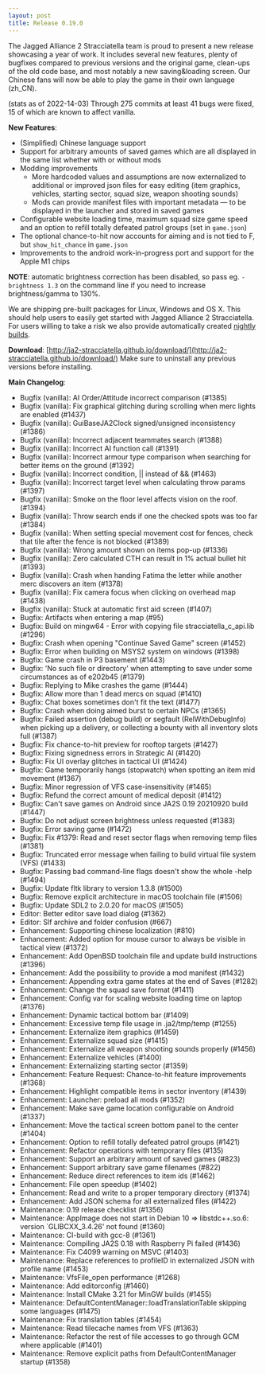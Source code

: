 ```yaml
---
layout: post
title: Release 0.19.0
---
```


The Jagged Alliance 2 Stracciatella team is proud to present a new release showcasing a year of work. It includes several new features, plenty of bugfixes compared to previous versions and the original game, clean-ups of the old code base, and most notably a new saving&loading screen. Our Chinese fans will now be able to play the game in their own language (zh_CN).

(stats as of 2022-14-03) Through 275 commits at least 41 bugs were fixed, 15 of which are known to affect vanilla.

__New Features__:
  - (Simplified) Chinese language support
  - Support for arbitrary amounts of saved games which are all displayed in the same list whether with or without mods
  - Modding improvements
    - More hardcoded values and assumptions are now externalized to additional or improved json files for easy editing (item graphics, vehicles, starting sector, squad size, weapon shooting sounds)
    - Mods can provide manifest files with important metadata — to be displayed in the launcher and stored in saved games
  - Configurable website loading time, maximum squad size game speed and an option to refill totally defeated patrol groups (set in `game.json`)
  - The optional chance-to-hit now accounts for aiming and is not tied to F, but `show_hit_chance` in `game.json`
  - Improvements to the android work-in-progress port and support for the Apple M1 chips

**NOTE**: automatic brightness correction has been disabled, so pass eg. `-brightness 1.3` on the command line if you need to increase brightness/gamma to 130%.

We are shipping pre-built packages for Linux, Windows and OS X. This should help users to easily get started with Jagged Alliance 2 Stracciatella. For users willing to take a risk we also provide automatically created [nightly builds](http://builds-ja2.stefanlau.com/nightlies/).

__Download__:
[http://ja2-stracciatella.github.io/download/](http://ja2-stracciatella.github.io/download/)
Make sure to uninstall any previous versions before installing.

__Main Changelog__:

- Bugfix (vanilla): AI Order/Attitude incorrect comparison (#1385)
- Bugfix (vanilla): Fix graphical glitching during scrolling when merc lights are enabled (#1437)
- Bugfix (vanilla): GuiBaseJA2Clock signed/unsigned inconsistency (#1386)
- Bugfix (vanilla): Incorrect adjacent teammates search (#1388)
- Bugfix (vanilla): Incorrect AI function call (#1391)
- Bugfix (vanilla): Incorrect armour type comparison when searching for better items on the ground (#1392)
- Bugfix (vanilla): Incorrect condition, || instead of && (#1463)
- Bugfix (vanilla): Incorrect target level when calculating throw params (#1397)
- Bugfix (vanilla): Smoke on the floor level affects vision on the roof. (#1394)
- Bugfix (vanilla): Throw search ends if one the checked spots was too far (#1384)
- Bugfix (vanilla): When setting special movement cost for fences, check that tile after the fence is not blocked (#1389)
- Bugfix (vanilla): Wrong amount shown on items pop-up (#1336)
- Bugfix (vanilla): Zero calculated CTH can result in 1% actual bullet hit (#1393)
- Bugfix (vanilla): Crash when handing Fatima the letter while another merc discovers an item (#1378)
- Bugfix (vanilla): Fix camera focus when clicking on overhead map (#1438)
- Bugfix (vanilla): Stuck at automatic first aid screen (#1407)
- Bugfix: Artifacts when entering a map (#95)
- Bugfix: Build on mingw64 - Error with copying file stracciatella_c_api.lib (#1296)
- Bugfix: Crash when opening "Continue Saved Game" screen (#1452)
- Bugfix: Error when building on MSYS2 system on windows (#1398)
- Bugfix: Game crash in P3 basement (#1443)
- Bugfix: 'No such file or directory' when attempting to save under some circumstances as of e202b45 (#1379)
- Bugfix: Replying to Mike crashes the game (#1444)
- Bugfix: Allow more than 1 dead mercs on squad (#1410)
- Bugfix: Chat boxes sometimes don't fit the text (#1477)
- Bugfix: Crash when doing aimed burst to certain NPCs (#1365)
- Bugfix: Failed assertion (debug build) or segfault (RelWithDebugInfo) when picking up a delivery, or collecting a bounty with all inventory slots full (#1387)
- Bugfix: Fix chance-to-hit preview for rooftop targets (#1427)
- Bugfix: Fixing signedness errors in Strategic AI (#1420)
- Bugfix: Fix UI overlay glitches in tactical UI (#1424)
- Bugfix: Game temporarily hangs (stopwatch) when spotting an item mid movement (#1367)
- Bugfix: Minor regression of VFS case-insensitivity (#1465)
- Bugfix: Refund the correct amount of medical deposit (#1412)
- Bugfix: Can't save games on Android since JA2S 0.19 20210920 build (#1447)
- Bugfix: Do not adjust screen brightness unless requested (#1383)
- Bugfix: Error saving game (#1472)
- Bugfix: Fix #1379: Read and reset sector flags when removing temp files (#1381)
- Bugfix: Truncated error message when failing to build virtual file system (VFS) (#1433)
- Bugfix: Passing bad command-line flags doesn't show the whole -help (#1494)
- Bugfix: Update fltk library to version 1.3.8 (#1500)
- Bugfix: Remove explicit architecture in macOS toolchain file (#1506)
- Bugfix: Update SDL2 to 2.0.20 for macOS (#1505)
- Editor: Better editor save load dialog (#1362)
- Editor: Slf archive and folder confusion (#667)
- Enhancement: Supporting chinese localization (#810)
- Enhancement: Added option for mouse cursor to always be visible in tactical view (#1372)
- Enhancement: Add OpenBSD toolchain file and update build instructions (#1396)
- Enhancement: Add the possibility to provide a mod manifest (#1432)
- Enhancement: Appending extra game states at the end of Saves (#1282)
- Enhancement: Change the squad save format (#1411)
- Enhancement: Config var for scaling website loading time on laptop (#1376)
- Enhancement: Dynamic tactical bottom bar (#1409)
- Enhancement: Excessive temp file usage in .ja2/tmp/temp (#1255)
- Enhancement: Externalize item graphics (#1459)
- Enhancement: Externalize squad size (#1415)
- Enhancement: Externalize all weapon shooting sounds properly (#1456)
- Enhancement: Externalize vehicles (#1400)
- Enhancement: Externalizing starting sector (#1359)
- Enhancement: Feature Request: Chance-to-hit feature improvements (#1368)
- Enhancement: Highlight compatible items in sector inventory (#1439)
- Enhancement: Launcher: preload all mods (#1352)
- Enhancement: Make save game location configurable on Android (#1337)
- Enhancement: Move the tactical screen bottom panel to the center (#1404)
- Enhancement: Option to refill totally defeated patrol groups (#1421)
- Enhancement: Refactor operations with temporary files (#135)
- Enhancement: Support an arbitrary amount of saved games (#823)
- Enhancement: Support arbitrary save game filenames (#822)
- Enhancement: Reduce direct references to item ids (#1462)
- Enhancement: File open speedup (#1402)
- Enhancement: Read and write to a proper temporary directory (#1374)
- Enhancement: Add JSON schema for all externalized files (#1422)
- Maintenance: 0.19 release checklist (#1356)
- Maintenance: AppImage does not start in Debian 10 => libstdc++.so.6: version `GLIBCXX_3.4.26' not found (#1360)
- Maintenance: CI-build with gcc-8 (#1361)
- Maintenance: Compiling JA2S 0.18 with Raspberry Pi failed (#1436)
- Maintenance: Fix C4099 warning on MSVC (#1403)
- Maintenance: Replace references to profileID in externalized JSON with profile name (#1453)
- Maintenance: VfsFile_open performance (#1268)
- Maintenance: Add editorconfig (#1460)
- Maintenance: Install CMake 3.21 for MinGW builds (#1455)
- Maintenance: DefaultContentManager::loadTranslationTable skipping some languages (#1475)
- Maintenance: Fix translation tables (#1454)
- Maintenance: Read tilecache names from VFS (#1363)
- Maintenance: Refactor the rest of file accesses to go through GCM where applicable (#1401)
- Maintenance: Remove explicit paths from DefaultContentManager startup (#1358)
